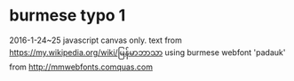 # burmese typo 1

2016-1-24~25
javascript canvas only.
text from https://my.wikipedia.org/wiki/မြန်မာဘာသာ
using burmese webfont 'padauk' from http://mmwebfonts.comquas.com
